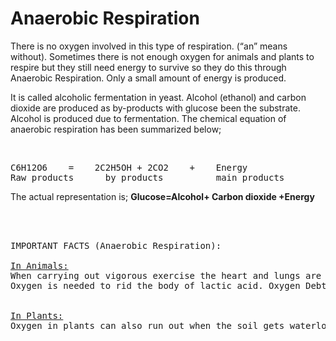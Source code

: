 # Anaerobic Respiration

There is no oxygen involved in this type of respiration. (“an” means without). Sometimes there is not enough oxygen for animals and plants to respire but they still need energy to survive so they do this through Anaerobic Respiration.  Only a small amount of energy is produced.

It is called alcoholic fermentation in yeast. Alcohol (ethanol) and carbon dioxide are produced as by-products with glucose been the substrate. Alcohol is produced due to fermentation. The chemical equation of anaerobic respiration has been summarized below;

<br>
<pre>
C6H12O6    =    2C2H5OH + 2CO2    +    Energy
Raw products      by products          main products
</pre>


The actual representation is; **Glucose=Alcohol+ Carbon dioxide +Energy**

<br><br>
<pre>
IMPORTANT FACTS (Anaerobic Respiration):

<u>In Animals:</u>
When carrying out vigorous exercise the heart and lungs are not able to get sufficient amount of oxygen to our muscles in order for them to respire. Thus anaerobic respiration takes place. However only a small amount of energy is produced here, because the glucose is only partially broken down. A poisonous chemical called Lactic Acid is also produced, if it builds up it causes the muscles to stop working causing cramps.
Oxygen is needed to rid the body of lactic acid. Oxygen Debt is the amount of oxygen needed to rid the body of Lactic Acid.


<u>In Plants:</u>
Oxygen in plants can also run out when the soil gets waterlogged, anaerobic respiration has to take place.
</pre>
